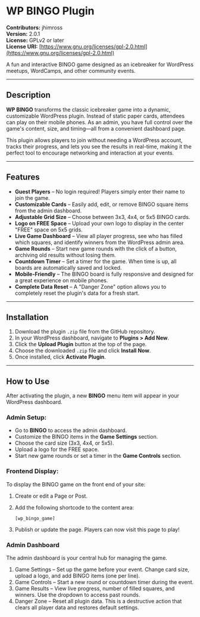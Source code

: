 # WP BINGO Plugin

**Contributors:** jhimross  
**Version:** 2.0.1  
**License:** GPLv2 or later  
**License URI:** [https://www.gnu.org/licenses/gpl-2.0.html](https://www.gnu.org/licenses/gpl-2.0.html)

A fun and interactive BINGO game designed as an icebreaker for WordPress meetups, WordCamps, and other community events.

---

## Description

**WP BINGO** transforms the classic icebreaker game into a dynamic, customizable WordPress plugin. Instead of static paper cards, attendees can play on their mobile phones. As an admin, you have full control over the game's content, size, and timing—all from a convenient dashboard page.

This plugin allows players to join without needing a WordPress account, tracks their progress, and lets you see the results in real-time, making it the perfect tool to encourage networking and interaction at your events.

---

## Features

- **Guest Players** – No login required! Players simply enter their name to join the game.  
- **Customizable Cards** – Easily add, edit, or remove BINGO square items from the admin dashboard.  
- **Adjustable Grid Size** – Choose between 3x3, 4x4, or 5x5 BINGO cards.  
- **Logo on FREE Space** – Upload your own logo to display in the center "FREE" space on 5x5 grids.  
- **Live Game Dashboard** – View all player progress, see who has filled which squares, and identify winners from the WordPress admin area.  
- **Game Rounds** – Start new game rounds with the click of a button, archiving old results without losing them.  
- **Countdown Timer** – Set a timer for the game. When time is up, all boards are automatically saved and locked.  
- **Mobile-Friendly** – The BINGO board is fully responsive and designed for a great experience on mobile phones.  
- **Complete Data Reset** – A "Danger Zone" option allows you to completely reset the plugin's data for a fresh start.

---

## Installation

1. Download the plugin `.zip` file from the GitHub repository.  
2. In your WordPress dashboard, navigate to **Plugins > Add New**.  
3. Click the **Upload Plugin** button at the top of the page.  
4. Choose the downloaded `.zip` file and click **Install Now**.  
5. Once installed, click **Activate Plugin**.

---

## How to Use

After activating the plugin, a new **BINGO** menu item will appear in your WordPress dashboard.

### Admin Setup:

- Go to **BINGO** to access the admin dashboard.
- Customize the BINGO items in the **Game Settings** section.
- Choose the card size (3x3, 4x4, or 5x5).
- Upload a logo for the FREE space.
- Start new game rounds or set a timer in the **Game Controls** section.

### Frontend Display:

To display the BINGO game on the front end of your site:

1. Create or edit a Page or Post.
2. Add the following shortcode to the content area:

   ```wordpress
   [wp_bingo_game]
3. Publish or update the page. Players can now visit this page to play!

### Admin Dashboard

The admin dashboard is your central hub for managing the game.

1. Game Settings – Set up the game before your event. Change card size, upload a logo, and add BINGO items (one per line).
2. Game Controls – Start a new round or countdown timer during the event.
3. Game Results – View live progress, number of filled squares, and winners. Use the dropdown to access past rounds.
4. Danger Zone – Reset all plugin data. This is a destructive action that clears all player data and restores default settings.

